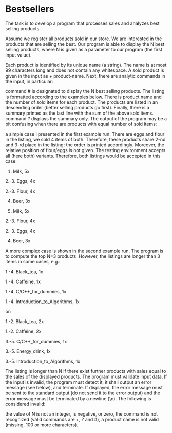 # Bestsellers
The task is to develop a program that processes sales and analyzes best selling products.

Assume we register all products sold in our store. We are interested in the products that are selling the best. Our program is able to display the N best selling products, where N is given as a parameter to our program (the first input value).

Each product is identified by its unique name (a string). The name is at most 99 characters long and does not contain any whitespace. A sold product is given in the input as + product-name. Next, there are analytic commands in the input, in particular:

command # is designated to display the N best selling products. The listing is formatted according to the examples below. There is product name and the number of sold items for each product. The products are listed in an descending order (better selling products go first). Finally, there is a summary printed as the last line with the sum of the above sold items.
command ? displays the summary only.
The output of the program may be a bit confusing when there are products with equal number of sold items:

a simple case i presented in the first example run. There are eggs and flour in the listing, we sold 4 items of both. Therefore, these products share 2-nd and 3-rd place in the listing; the order is printed accordingly. Moreover, the relative position of flour/eggs is not given. The testing environment accepts all (here both) variants. Therefore, both listings would be accepted in this case:
   1. Milk, 5x
   
   2.-3. Eggs, 4x
   
   2.-3. Flour, 4x
   
   4. Beer, 3x
   
   
   
   1. Milk, 5x
   
   2.-3. Flour, 4x
   
   2.-3. Eggs, 4x
   
   4. Beer, 3x
   
   
A more complex case is shown in the second example run. The program is to compute the top N=3 products. However, the listings are longer than 3 items in some cases, e.g.:


   1.-4. Black_tea, 1x
   
   1.-4. Caffeine, 1x
   
   1.-4. C/C++_for_dummies, 1x
   
   1.-4. Introduction_to_Algorithms, 1x
   
   
or:


   1.-2. Black_tea, 2x
   
   1.-2. Caffeine, 2x
   
   3.-5. C/C++_for_dummies, 1x
   
   3.-5. Energy_drink, 1x
   
   3.-5. Introduction_to_Algorithms, 1x
   
   
The listing is longer than N if there exist further products with sales equal to the sales of the displayed products.
The program must validate input data. If the input is invalid, the program must detect it, it shall output an error message (see below), and terminate. If displayed, the error message must be sent to the standard output (do not send it to the error output) and the error message must be terminated by a newline (\n). The following is considered invalid:

the value of N is not an integer, is negative, or zero,
the command is not recognized (valid commands are +, ? and #),
a product name is not valid (missing, 100 or more characters).
